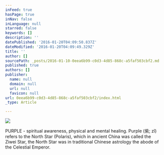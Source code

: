 ```yaml
---
inFeed: true
hasPage: true
inNav: false
inLanguage: null
starred: false
keywords: []
description: ''
datePublished: '2016-01-20T04:09:50.837Z'
dateModified: '2016-01-20T04:09:49.329Z'
title: ''
author: []
sourcePath: _posts/2016-01-10-0eea6b99-c0d3-4d85-868c-a5faf503cbf2.md
published: true
authors: []
publisher:
  name: null
  domain: null
  url: null
  favicon: null
url: 0eea6b99-c0d3-4d85-868c-a5faf503cbf2/index.html
_type: Article

---
```

![](https://the-grid-user-content.s3-us-west-2.amazonaws.com/dbe445ef-e506-4d73-9b55-72363d15caf9.jpg)

PURPLE - spiritual awareness, physical and mental healing. Purple (紫; zǐ) refers to the North Star (Polaris), which in ancient China was called the Ziwei Star, the North Star was in traditional Chinese astrology the abode of the Celestial Emperor.